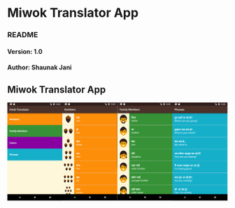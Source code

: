 # Miwok Translator App
### README
#### Version: 1.0
#### Author: Shaunak Jani

## Miwok Translator App
![Miwok Translator App][Miwok-Translator-app]

[Miwok-Translator-app]: ./media/app_screenshot.png
